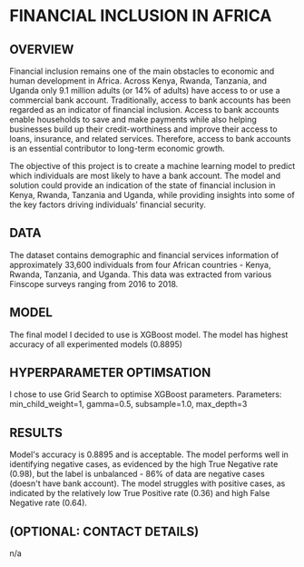# FINANCIAL INCLUSION IN AFRICA 


## OVERVIEW
Financial inclusion remains one of the main obstacles to economic and human development in Africa. Across Kenya, Rwanda, Tanzania, and Uganda only 9.1 million adults (or 14% of adults) have access to or use a commercial bank account. Traditionally, access to bank accounts has been regarded as an indicator of financial inclusion. Access to bank accounts enable households to save and make payments while also helping businesses build up their credit-worthiness and improve their access to loans, insurance, and related services. Therefore, access to bank accounts is an essential contributor to long-term economic growth.

The objective of this project is to create a machine learning model to predict which individuals are most likely to have a bank account. The model and solution could provide an indication of the state of financial inclusion in Kenya, Rwanda, Tanzania and Uganda, while providing insights into some of the key factors driving individuals’ financial security.

 
## DATA
The dataset contains demographic and financial services information of approximately 33,600 individuals from four African countries - Kenya, Rwanda, Tanzania, and Uganda.
This data was extracted from various Finscope surveys ranging from 2016 to 2018.

## MODEL 
The final model I decided to use is XGBoost model. The model has highest accuracy of all experimented models (0.8895)

## HYPERPARAMETER OPTIMSATION
I chose to use Grid Search to optimise XGBoost parameters.
Parameters: min_child_weight=1, gamma=0.5, subsample=1.0, max_depth=3

## RESULTS
Model's accuracy is 0.8895 and is acceptable. The model performs well in identifying negative cases, as evidenced by the high True Negative rate (0.98), but the label is unbalanced - 86% of data are negative cases (doesn't have bank account).
The model struggles with positive cases, as indicated by the relatively low True Positive rate (0.36) and high False Negative rate (0.64).

## (OPTIONAL: CONTACT DETAILS)
n/a
